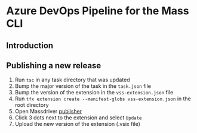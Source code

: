 # Azure DevOps Pipeline for the Mass CLI

## Introduction

## Publishing a new release

1. Run `tsc` in any task directory that was updated
2. Bump the major version of the task in the `task.json` file
3. Bump the version of the extension in the `vss-extension.json` file
4. Run `tfx extension create --manifest-globs vss-extension.json` in the root directory
5. Open Massdriver [publisher](https://marketplace.visualstudio.com/manage/publishers/Massdriver)
6. Click 3 dots next to the extension and select `Update`
7. Upload the new version of the extension (.vsix file)